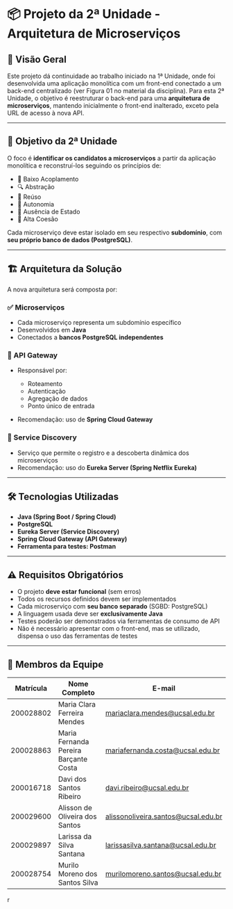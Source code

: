

# 📦 Projeto da 2ª Unidade - Arquitetura de Microserviços

## 📌 Visão Geral

Este projeto dá continuidade ao trabalho iniciado na 1ª Unidade, onde foi desenvolvida uma aplicação monolítica com um front-end conectado a um back-end centralizado (ver Figura 01 no material da disciplina). Para esta 2ª Unidade, o objetivo é reestruturar o back-end para uma **arquitetura de microserviços**, mantendo inicialmente o front-end inalterado, exceto pela URL de acesso à nova API.



---

## 🧱 Objetivo da 2ª Unidade

O foco é **identificar os candidatos a microserviços** a partir da aplicação monolítica e reconstruí-los seguindo os princípios de:

* 🔗 Baixo Acoplamento
* 🔍 Abstração
* 🔁 Reúso
* 🧠 Autonomia
* 🚫 Ausência de Estado
* 🎯 Alta Coesão

Cada microserviço deve estar isolado em seu respectivo **subdomínio**, com **seu próprio banco de dados (PostgreSQL)**.

---

## 🏗️ Arquitetura da Solução

A nova arquitetura será composta por:

### ✅ Microserviços

* Cada microserviço representa um subdomínio específico
* Desenvolvidos em **Java**
* Conectados a **bancos PostgreSQL independentes**

### 🧰 API Gateway

* Responsável por:

  * Roteamento
  * Autenticação
  * Agregação de dados
  * Ponto único de entrada
* Recomendação: uso de **Spring Cloud Gateway**

### 📡 Service Discovery

* Serviço que permite o registro e a descoberta dinâmica dos microserviços
* Recomendação: uso do **Eureka Server (Spring Netflix Eureka)**

---

## 🛠️ Tecnologias Utilizadas

* **Java (Spring Boot / Spring Cloud)**
* **PostgreSQL**
* **Eureka Server (Service Discovery)**
* **Spring Cloud Gateway (API Gateway)**
* **Ferramenta para testes: Postman**

---

## ⚠️ Requisitos Obrigatórios

* O projeto **deve estar funcional** (sem erros)
* Todos os recursos definidos devem ser implementados
* Cada microserviço com **seu banco separado** (SGBD: PostgreSQL)
* A linguagem usada deve ser **exclusivamente Java**
* Testes poderão ser demonstrados via ferramentas de consumo de API
* Não é necessário apresentar com o front-end, mas se utilizado, dispensa o uso das ferramentas de testes

---

## 👥 Membros da Equipe

| Matrícula | Nome Completo                         | E-mail                                                                            |
| --------- | ------------------------------------- | --------------------------------------------------------------------------------- |
| 200028802 | Maria Clara Ferreira Mendes           | [mariaclara.mendes@ucsal.edu.br](mailto:mariaclara.mendes@ucsal.edu.br)           |
| 200028863 | Maria Fernanda Pereira Barçante Costa | [mariafernanda.costa@ucsal.edu.br](mailto:mariafernanda.costa@ucsal.edu.br)       |
| 200016718 | Davi dos Santos Ribeiro               | [davi.ribeiro@ucsal.edu.br](mailto:davi.ribeiro@ucsal.edu.br)                     |
| 200029600 | Alisson de Oliveira dos Santos        | [alissonoliveira.santos@ucsal.edu.br](mailto:alissonoliveira.santos@ucsal.edu.br) |
| 200029897 | Larissa da Silva Santana              | [larissasilva.santana@ucsal.edu.br](mailto:larissasilva.santana@ucsal.edu.br)     |
| 200028754 | Murilo Moreno dos Santos Silva        | [murilomoreno.santos@ucsal.edu.br](mailto:murilomoreno.santos@ucsal.edu.br)       |



r
